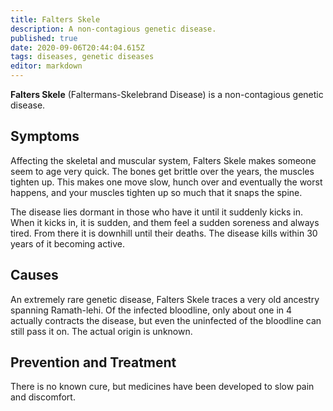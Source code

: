 ```yaml
---
title: Falters Skele
description: A non-contagious genetic disease.
published: true
date: 2020-09-06T20:44:04.615Z
tags: diseases, genetic diseases
editor: markdown
---
```


**Falters Skele** (Faltermans-Skelebrand Disease) is a non-contagious genetic disease.

## Symptoms

Affecting the skeletal and muscular system, Falters Skele makes someone seem to age very quick. The bones get brittle over the years, the muscles tighten up. This makes one move slow, hunch over and eventually the worst happens, and your muscles tighten up so much that it snaps the spine.

The disease lies dormant in those who have it until it suddenly kicks in. When it kicks in, it is sudden, and them feel a sudden soreness and always tired. From there it is downhill until their deaths. The disease kills within 30 years of it becoming active.

## Causes

An extremely rare genetic disease, Falters Skele traces a very old ancestry spanning Ramath-lehi. Of the infected bloodline, only about one in 4 actually contracts the disease, but even the uninfected of the bloodline can still pass it on. The actual origin is unknown.

## Prevention and Treatment

There is no known cure, but medicines have been developed to slow pain and discomfort.



